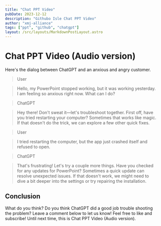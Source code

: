 ```yaml
---
title: "Chat PPT Video"
pubDate: 2023-12-12
description: "Githubo Isle Chat PPT Video"
author: "xmj-alliance"
tags: ["ppt", "github", "chatgpt"]
layout: /src/layouts/MarkdownPostLayout.astro
---
```


# Chat PPT Video (Audio version)

Here's the dialog between ChatGPT and an anxious and angry customer.

> User

> Hello, my PowerPoint stopped working, but it was working yesterday. I am feeling so anxious right now. What can I do?

> ChatGPT

> Hey there! Don't sweat it—let's troubleshoot together. First off, have you tried restarting your computer? Sometimes that works like magic. If that doesn't do the trick, we can explore a few other quick fixes.

> User

> I tried restarting the computer, but the app just crashed itself and refused to open.

> ChatGPT

> That's frustrating! Let's try a couple more things. Have you checked for any updates for PowerPoint? Sometimes a quick update can resolve unexpected issues. If that doesn't work, we might need to dive a bit deeper into the settings or try repairing the installation.

## Conclusion

What do you think? Do you think ChatGPT did a good job trouble shooting the problem? Leave a comment below to let us know! Feel free to like and subscribe! Until next time, this is Chat PPT Video (Audio version).

